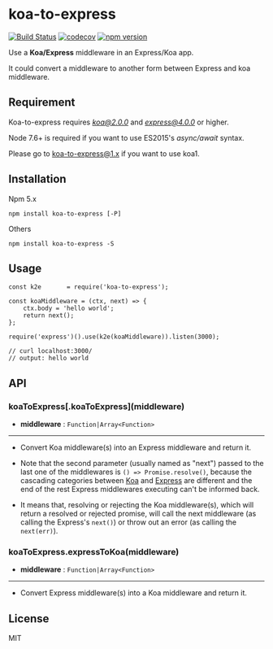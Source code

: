 # koa-to-express

[![Build Status](https://travis-ci.org/xingxingted/koa-to-express.svg?branch=master)](https://travis-ci.org/xingxingted/koa-to-express)
[![codecov](https://codecov.io/gh/xingxingted/koa-to-express/branch/master/graph/badge.svg)](https://codecov.io/gh/xingxingted/koa-to-express)
[![npm version](https://badge.fury.io/js/koa-to-express.svg)](https://badge.fury.io/js/koa-to-express)

Use a **Koa/Express** middleware in an Express/Koa app.

It could convert a middleware to another form between Express and koa middleware.

## Requirement
Koa-to-express requires *koa@2.0.0* and *express@4.0.0* or higher.

Node 7.6+ is required if you want to use ES2015's *async/await* syntax.

Please go to [koa-to-express@1.x](https://github.com/xingxingted/koa-to-express/tree/1.x) if you want to use koa1.

## Installation
Npm 5.x
```
npm install koa-to-express [-P]
```

Others
```
npm install koa-to-express -S
```

## Usage

```
const k2e       = require('koa-to-express');

const koaMiddleware = (ctx, next) => {
    ctx.body = 'hello world';
    return next();
};

require('express')().use(k2e(koaMiddleware)).listen(3000);

// curl localhost:3000/
// output: hello world
```

## API

### koaToExpress[.koaToExpress]\(middleware)

- **middleware** : `Function|Array<Function>`

****

* Convert Koa middleware(s) into an Express middleware and return it.

* Note that the second parameter (usually named as "next") passed to the last one of the middlewares is `() => Promise.resolve()`, because the cascading categories between [Koa](https://github.com/koajs/koa/blob/master/docs/api/index.md#cascading) and [Express](http://expressjs.com/en/guide/writing-middleware.html) are different and the end of the rest Express middlewares executing can't be informed back.

* It means that, resolving or rejecting the Koa middleware(s), which will return a resolved or rejected promise, will call the next middleware (as calling the Express's `next()`) or throw out an error (as calling the `next(err)`).

### koaToExpress.expressToKoa(middleware)

- **middleware** : `Function|Array<Function>`

****

* Convert Express middleware(s) into a Koa middleware and return it.

## License

MIT
